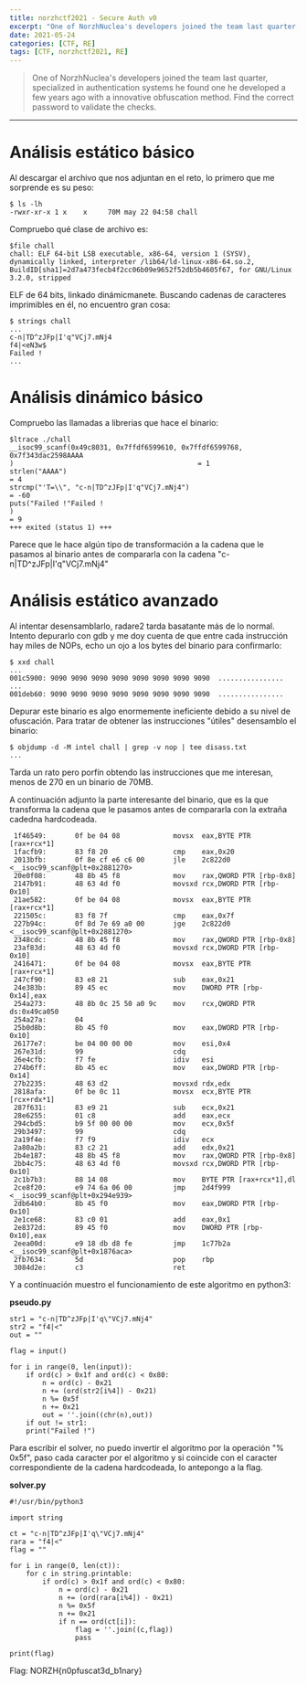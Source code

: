 ```yaml
---
title: norzhctf2021 - Secure Auth v0 
excerpt: "One of NorzhNuclea's developers joined the team last quarter, specialized in authentication systems he found one he developed a few years ago with a innovative obfuscation method. Find the correct password to validate the checks."
date: 2021-05-24
categories: [CTF, RE]
tags: [CTF, norzhctf2021, RE]
---
```


> One of NorzhNuclea's developers joined the team last quarter, specialized in authentication systems he found one he developed a few years ago with a innovative obfuscation method. Find the correct password to validate the checks.

---

# Análisis estático básico

Al descargar el archivo que nos adjuntan en el reto, lo primero que me sorprende es su peso:

```
$ ls -lh
-rwxr-xr-x 1 x    x     70M may 22 04:58 chall
```

Compruebo qué clase de archivo es:

```
$file chall
chall: ELF 64-bit LSB executable, x86-64, version 1 (SYSV), dynamically linked, interpreter /lib64/ld-linux-x86-64.so.2, BuildID[sha1]=2d7a473fecb4f2cc06b09e9652f52db5b4605f67, for GNU/Linux 3.2.0, stripped
```

ELF de 64 bits, linkado dinámicmanete. Buscando cadenas de caracteres imprimibles en él, no encuentro gran cosa:

```
$ strings chall
...
c-n|TD^zJFp|I'q"VCj7.mNj4
f4|<eN3w$
Failed !
...
```


# Análisis dinámico básico

Compruebo las llamadas a librerias que hace el binario:

```
$ltrace ./chall
__isoc99_scanf(0x49c8031, 0x7ffdf6599610, 0x7ffdf6599768, 0x7f343dac2598AAAA
)                                             = 1
strlen("AAAA")                                                                                                        = 4
strcmp("'T=\\", "c-n|TD^zJFp|I'q"VCj7.mNj4")                                                                          = -60
puts("Failed !"Failed !
)                                                                                                      = 9
+++ exited (status 1) +++
```

Parece que le hace algún tipo de transformación a la cadena que le pasamos al binario antes de compararla con la cadena "c-n|TD^zJFp|I'q"VCj7.mNj4"


# Análisis estático avanzado

Al intentar desensamblarlo, radare2 tarda basatante más de lo normal. Intento depurarlo con gdb y me doy cuenta de que entre cada instrucción hay miles de NOPs, echo un ojo a los bytes del binario para confirmarlo:

```
$ xxd chall
...
001c5900: 9090 9090 9090 9090 9090 9090 9090 9090  ................
...
001deb60: 9090 9090 9090 9090 9090 9090 9090 9090  ................
```

Depurar este binario es algo enormemente ineficiente debido a su nivel de ofuscación. Para tratar de obtener las instrucciones "útiles" desensamblo el binario:

```
$ objdump -d -M intel chall | grep -v nop | tee disass.txt
...
```

Tarda un rato pero porfín obtendo las instrucciones que me interesan, menos de 270 en un binario de 70MB.

A continuación adjunto la parte interesante del binario, que es la que transforma la cadena que le pasamos antes de compararla con la extraña cadedna hardcodeada.

```
 1f46549:       0f be 04 08             movsx  eax,BYTE PTR [rax+rcx*1]
 1facfb9:       83 f8 20                cmp    eax,0x20
 2013bfb:       0f 8e cf e6 c6 00       jle    2c822d0 <__isoc99_scanf@plt+0x2881270>
 20e0f08:       48 8b 45 f8             mov    rax,QWORD PTR [rbp-0x8]
 2147b91:       48 63 4d f0             movsxd rcx,DWORD PTR [rbp-0x10]
 21ae582:       0f be 04 08             movsx  eax,BYTE PTR [rax+rcx*1]
 221505c:       83 f8 7f                cmp    eax,0x7f
 227b94c:       0f 8d 7e 69 a0 00       jge    2c822d0 <__isoc99_scanf@plt+0x2881270>
 2348cdc:       48 8b 45 f8             mov    rax,QWORD PTR [rbp-0x8]
 23af83d:       48 63 4d f0             movsxd rcx,DWORD PTR [rbp-0x10]
 2416471:       0f be 04 08             movsx  eax,BYTE PTR [rax+rcx*1]
 247cf90:       83 e8 21                sub    eax,0x21
 24e383b:       89 45 ec                mov    DWORD PTR [rbp-0x14],eax
 254a273:       48 8b 0c 25 50 a0 9c    mov    rcx,QWORD PTR ds:0x49ca050
 254a27a:       04
 25b0d8b:       8b 45 f0                mov    eax,DWORD PTR [rbp-0x10]
 26177e7:       be 04 00 00 00          mov    esi,0x4
 267e31d:       99                      cdq
 26e4cfb:       f7 fe                   idiv   esi
 274b6ff:       8b 45 ec                mov    eax,DWORD PTR [rbp-0x14]
 27b2235:       48 63 d2                movsxd rdx,edx
 2818afa:       0f be 0c 11             movsx  ecx,BYTE PTR [rcx+rdx*1]
 287f631:       83 e9 21                sub    ecx,0x21
 28e6255:       01 c8                   add    eax,ecx
 294cbd5:       b9 5f 00 00 00          mov    ecx,0x5f
 29b3497:       99                      cdq
 2a19f4e:       f7 f9                   idiv   ecx
 2a80a2b:       83 c2 21                add    edx,0x21
 2b4e187:       48 8b 45 f8             mov    rax,QWORD PTR [rbp-0x8]
 2bb4c75:       48 63 4d f0             movsxd rcx,DWORD PTR [rbp-0x10]
 2c1b7b3:       88 14 08                mov    BYTE PTR [rax+rcx*1],dl
 2ce8f20:       e9 74 6a 06 00          jmp    2d4f999 <__isoc99_scanf@plt+0x294e939>
 2db64b0:       8b 45 f0                mov    eax,DWORD PTR [rbp-0x10]
 2e1ce68:       83 c0 01                add    eax,0x1
 2e8372d:       89 45 f0                mov    DWORD PTR [rbp-0x10],eax
 2eea00d:       e9 18 db d8 fe          jmp    1c77b2a <__isoc99_scanf@plt+0x1876aca>
 2fb7634:       5d                      pop    rbp
 3084d2e:       c3                      ret
```

Y a continuación muestro el funcionamiento de este algoritmo en python3:

**pseudo.py**

```python3
str1 = "c-n|TD^zJFp|I'q\"VCj7.mNj4"
str2 = "f4|<"
out = ""

flag = input()

for i in range(0, len(input)):
    if ord(c) > 0x1f and ord(c) < 0x80:
        n = ord(c) - 0x21
        n += (ord(str2[i%4]) - 0x21)
        n %= 0x5f
        n += 0x21
        out = ''.join((chr(n),out))
    if out != str1:
	print("Failed !")
```

Para escribir el solver, no puedo invertir el algoritmo por la operación "% 0x5f", paso cada caracter por el algoritmo y si coincide con el caracter correspondiente de la cadena hardcodeada, lo antepongo a la flag.

**solver.py**

```python3
#!/usr/bin/python3

import string

ct = "c-n|TD^zJFp|I'q\"VCj7.mNj4"
rara = "f4|<"
flag = ""

for i in range(0, len(ct)):
    for c in string.printable:
        if ord(c) > 0x1f and ord(c) < 0x80:
            n = ord(c) - 0x21
            n += (ord(rara[i%4]) - 0x21)
            n %= 0x5f
            n += 0x21
            if n == ord(ct[i]):
                flag = ''.join((c,flag))
                pass

print(flag)
```

Flag: NORZH{n0pfuscat3d_b1nary}
